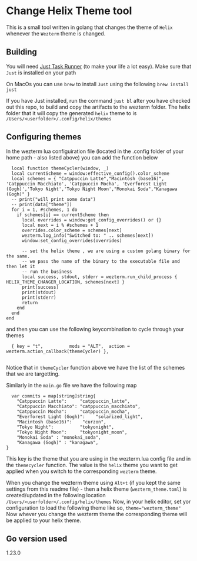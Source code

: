 # Change Helix Theme tool

This is a small tool written in golang that changes the theme of `Helix` whenever the `Wezterm` theme is changed. 

## Building 
You will need [Just Task Runner](https://github.com/casey/just) (to make your life a lot easy). Make sure that `Just` is installed on your path 

On MacOs you can use `brew` to install `Just` using the following 
```brew install just```

If you have Just installed, run the command `just bl` after you have checked out this repo, to build and copy the artifacts to the wezterm folder. The helix folder that it will copy the generated `helix` theme to is `/Users/<userfolder>/.config/helix/themes`

## Configuring themes 
In the wezterm lua configuiration file (located in the .config folder of your home path - also listed above) you can add the function below 

```
  local function themeCycler(window, _)
  local currentScheme = window:effective_config().color_scheme
  local schemes = { "Catppuccin Latte","Macintosh (base16)", 'Catppuccin Macchiato', 'Catppuccin Mocha', 'Everforest Light (Gogh)','Tokyo Night','Tokyo Night Moon',"Monokai Soda","Kanagawa (Gogh)" }
  -- print("will print some data")
  -- print(data["theme"])
  for i = 1, #schemes, 1 do
    if schemes[i] == currentScheme then
      local overrides = window:get_config_overrides() or {}
      local next = i % #schemes + 1
      overrides.color_scheme = schemes[next]
      wezterm.log_info("Switched to: " .. schemes[next])
      window:set_config_overrides(overrides)

      -- set the helix theme , we are using a custom golang binary for the same. 
      -- we pass the name of the binary to the executable file and then let it 
      -- run the business 
      local success, stdout, stderr = wezterm.run_child_process { HELIX_THEME_CHANGER_LOCATION, schemes[next] }
      print(success)
      print(stdout)
      print(stderr)
      return
    end
  end
end
```

and then you can use the following keycombination to cycle through your themes 
```
  { key = "t",          mods = "ALT",  action = wezterm.action_callback(themeCycler) },
  
```

Notice that in `themeCycler` function above we have the list of the schemes that we are targetting.  


Similarly in the `main.go` file we have the following map 

```
  var commits = map[string]string{
	"Catppuccin Latte":     "catppuccin_latte",
	"Catppuccin Macchiato": "catppuccin_macchiato",
	"Catppuccin Mocha":     "catppuccin_mocha",
	"Everforest Light (Gogh)":    "solarized_light",
	"Macintosh (base16)":    "curzon",
	"Tokyo Night":          "tokyonight",
	"Tokyo Night Moon":     "tokyonight_moon",
	"Monokai Soda" : "monokai_soda",
	"Kanagawa (Gogh)" : "kanagawa",
}

```

This key is the theme that you are using in the wezterm.lua config file and in the `themecycler` function. The value is the `helix` theme you want to get applied when you switch to the corresponding `wezterm` theme.

When you change the wezterm theme using `Alt+t` (if you kept the same settings from this readme file) - then a helix theme (`wezterm_theme.toml`) is created/updated in the following location 
`/Users/<userfolder>/.config/helix/themes`
Now, in your helix editor, set yor configuration to load the following theme like so, 
`
  theme="wezterm_theme"
`
Now whever you change the wezterm theme the corresponding theme will be applied to your helix theme.


## Go version used 
1.23.0
